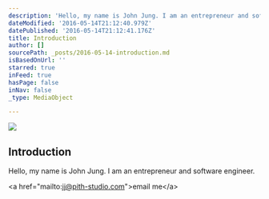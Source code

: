 ```yaml
---
description: 'Hello, my name is John Jung. I am an entrepreneur and software engineer.'
dateModified: '2016-05-14T21:12:40.979Z'
datePublished: '2016-05-14T21:12:41.176Z'
title: Introduction
author: []
sourcePath: _posts/2016-05-14-introduction.md
isBasedOnUrl: ''
starred: true
inFeed: true
hasPage: false
inNav: false
_type: MediaObject

---
```

<article style=""><img src="https://the-grid-user-content.s3-us-west-2.amazonaws.com/43271b39-ba73-4590-9a79-64603025fe29.jpg" /><h1>Introduction</h1></article>

Hello, my name is John Jung. I am an entrepreneur and software engineer.

<a href="mailto:jj@pith-studio.com"\>email me</a\>